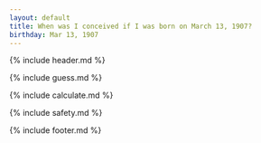 ```yaml
---
layout: default
title: When was I conceived if I was born on March 13, 1907?
birthday: Mar 13, 1907
---
```


{% include header.md %}

{% include guess.md %}

{% include calculate.md %}

{% include safety.md %}

{% include footer.md %}



